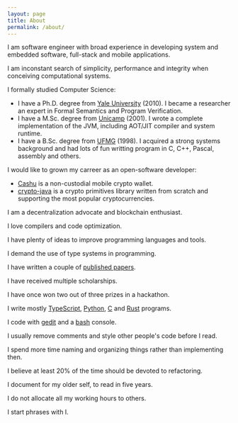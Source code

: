 ```yaml
---
layout: page
title: About
permalink: /about/
---
```


I am software engineer with broad experience in developing system and embedded software, full-stack and mobile applications.

I am inconstant search of simplicity, performance and integrity when conceiving computational systems.

I formally studied Computer Science:

* I have a Ph.D. degree from [Yale University](https://cpsc.yale.edu/) (2010). I became a researcher an expert in Formal Semantics and Program Verification.
* I have a M.Sc. degree from [Unicamp](https://www.ic.unicamp.br/) (2001). I wrote a complete implementation of the JVM, including AOT/JIT compiler and system runtime.
* I have a B.Sc. degree from [UFMG](https://www.dcc.ufmg.br/) (1998). I acquired a strong systems background and had lots of fun writting program in C, C++, Pascal, assembly and others.

I would like to grown my carreer as an open-software developer:

* [Cashu](https://cachu.cc/) is a non-custodial mobile crypto wallet.
* [crypto-java](https://github.com/raugfer/crypto-java) is a crypto primitives library written from scratch and supporting the most popular cryptocurrencies.

I am a decentralization advocate and blockchain enthusiast.

I love compilers and code optimization.

I have plenty of ideas to improve programming languages and tools.

I demand the use of type systems in programming.

I have written a couple of [published papers](https://scholar.google.com.br/citations?user=IIpRq38AAAAJ).

I have received multiple scholarships.

I have once won two out of three prizes in a hackathon.

I write mostly [TypeScript](https://www.typescriptlang.org/), [Python](https://www.python.org/), [C](https://en.wikipedia.org/wiki/C_(programming_language)) and [Rust](https://www.rust-lang.org/) programs.

I code with [gedit](https://wiki.gnome.org/Apps/Gedit) and a [bash](https://www.gnu.org/software/bash/) console.

I usually remove comments and style other people's code before I read.

I spend more time naming and organizing things rather than implementing then.

I believe at least 20% of the time should be devoted to refactoring.

I document for my older self, to read in five years.

I do not allocate all my working hours to others.

I start phrases with I.

